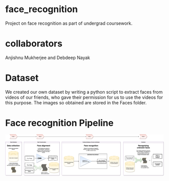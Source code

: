# face_recognition
Project on face recognition as part of undergrad coursework.

# collaborators
Anjishnu Mukherjee and Debdeep Nayak

# Dataset
We created our own dataset by writing a python script to extract faces from 
videos of our friends, who gave their permission for us to use the videos for
this purpose. The images so obtained are stored in the Faces folder.

# Face recognition Pipeline
![Alt](https://github.com/iamshnoo/face_recognition/blob/master/Face%20Recognition%20Pipeline.png)

